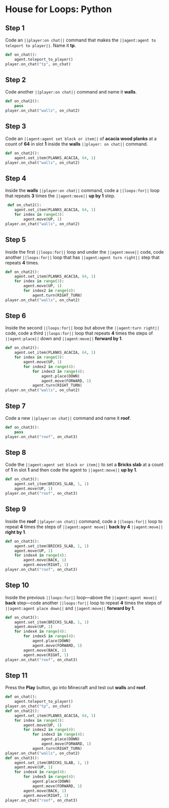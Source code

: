 # House for Loops: Python

## Step 1
Code an ``||player:on chat||`` command that makes the ``||agent:agent to teleport to player||``. Name it **tp**. 

```python
def on_chat():
    agent.teleport_to_player()
player.on_chat("tp", on_chat)
```

## Step 2
Code another ``||player:on chat||`` command and name it **walls**.

```python
def on_chat2():
    pass
player.on_chat("walls", on_chat2)

```

## Step 3
Code an ``||agent:agent set block or item||`` of **acacia wood planks** at a count of **64** in slot **1** inside the **walls** ``||player: on chat||`` command.

```python
def on_chat2():
    agent.set_item(PLANKS_ACACIA, 64, 1)
player.on_chat("walls", on_chat2)
```

## Step 4
Inside the **walls** ``||player:on chat||`` command, code a ``||loops:for||`` loop that repeats **3** times the ``||agent:move||`` **up by 1** step.

```python
 def on_chat2():
    agent.set_item(PLANKS_ACACIA, 64, 1)
    for index in range(3):
        agent.move(UP, 1)
player.on_chat("walls", on_chat2)
```

## Step 5
Inside the first ``||loops:for||`` loop and under the ``||agent:move||`` code, code another ``||loops:for||`` loop that has ``||agent:agent turn right||`` step that repeats **4** times.

```python
def on_chat2():
    agent.set_item(PLANKS_ACACIA, 64, 1)
    for index in range(3):
        agent.move(UP, 1)
        for index2 in range(4):
            agent.turn(RIGHT_TURN)
player.on_chat("walls", on_chat2)
```

## Step 6
Inside the second ``||loops:for||`` loop but above the ``||agent:turn right||`` code, code a third ``||loops:for||`` loop that repeats **4** times the steps of ``||agent:place||`` down and ``||agent:move||`` **forward by 1**.

```python
def on_chat2():
    agent.set_item(PLANKS_ACACIA, 64, 1)
    for index in range(3):
        agent.move(UP, 1)
        for index2 in range(4):
            for index3 in range(4):
                agent.place(DOWN)
                agent.move(FORWARD, 1)
            agent.turn(RIGHT_TURN)
player.on_chat("walls", on_chat2)
```

## Step 7
Code a new ``||player:on chat||`` command and name it **roof**.   

```python
def on_chat3():
    pass
player.on_chat("roof", on_chat3)
```

## Step 8
Code the ``||agent:agent set block or item||`` to set a **Bricks slab** at a count of **1** in slot **1** and then code the agent to ``||agent:move||`` **up by 1**.

```python
def on_chat3():
    agent.set_item(BRICKS_SLAB, 1, 1)
    agent.move(UP, 1)
player.on_chat("roof", on_chat3)
```

## Step 9
Inside the **roof** ``||player:on chat||`` command, code a ``||loops:for||`` loop to repeat **4** times the steps of ``||agent:agent move||`` **back by 4** ``||agent:move||`` **right by 1**.  
	
```python
def on_chat3():
    agent.set_item(BRICKS_SLAB, 1, 1)
    agent.move(UP, 1)
    for index4 in range(4):
        agent.move(BACK, 1)
        agent.move(RIGHT, 1)
player.on_chat("roof", on_chat3)
```

## Step 10
Inside the previous ``||loops:for||`` loop—above the ``||agent:agent move||`` **back** step—code another ``||loops:for||`` loop to repeat **4** times the steps of  ``||agent:agent place down||`` and ``||agent:move||`` **forward by 1**.

```python
def on_chat3():
    agent.set_item(BRICKS_SLAB, 1, 1)
    agent.move(UP, 1)
    for index4 in range(4):
        for index5 in range(4):
            agent.place(DOWN)
            agent.move(FORWARD, 1)
        agent.move(BACK, 1)
        agent.move(RIGHT, 1)
player.on_chat("roof", on_chat3)
```

## Step 11
Press the **Play** button, go into Minecraft and test out **walls** and **roof**. 

```python
def on_chat():
    agent.teleport_to_player()
player.on_chat("tp", on_chat)
def on_chat2():
    agent.set_item(PLANKS_ACACIA, 64, 1)
    for index in range(3):
        agent.move(UP, 1)
        for index2 in range(4):
            for index3 in range(4):
                agent.place(DOWN)
                agent.move(FORWARD, 1)
            agent.turn(RIGHT_TURN)
player.on_chat("walls", on_chat2)
def on_chat3():
    agent.set_item(BRICKS_SLAB, 1, 1)
    agent.move(UP, 1)
    for index4 in range(4):
        for index5 in range(4):
            agent.place(DOWN)
            agent.move(FORWARD, 1)
        agent.move(BACK, 1)
        agent.move(RIGHT, 1)
player.on_chat("roof", on_chat3)
```

